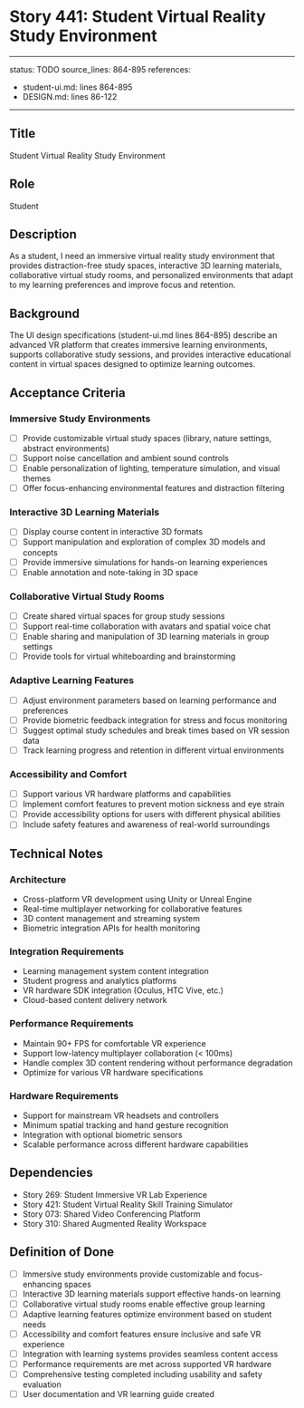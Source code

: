 # Story 441: Student Virtual Reality Study Environment

---
status: TODO
source_lines: 864-895
references:
  - student-ui.md: lines 864-895
  - DESIGN.md: lines 86-122
---

## Title
Student Virtual Reality Study Environment

## Role
Student

## Description
As a student, I need an immersive virtual reality study environment that provides distraction-free study spaces, interactive 3D learning materials, collaborative virtual study rooms, and personalized environments that adapt to my learning preferences and improve focus and retention.

## Background
The UI design specifications (student-ui.md lines 864-895) describe an advanced VR platform that creates immersive learning environments, supports collaborative study sessions, and provides interactive educational content in virtual spaces designed to optimize learning outcomes.

## Acceptance Criteria

### Immersive Study Environments
- [ ] Provide customizable virtual study spaces (library, nature settings, abstract environments)
- [ ] Support noise cancellation and ambient sound controls
- [ ] Enable personalization of lighting, temperature simulation, and visual themes
- [ ] Offer focus-enhancing environmental features and distraction filtering

### Interactive 3D Learning Materials
- [ ] Display course content in interactive 3D formats
- [ ] Support manipulation and exploration of complex 3D models and concepts
- [ ] Provide immersive simulations for hands-on learning experiences
- [ ] Enable annotation and note-taking in 3D space

### Collaborative Virtual Study Rooms
- [ ] Create shared virtual spaces for group study sessions
- [ ] Support real-time collaboration with avatars and spatial voice chat
- [ ] Enable sharing and manipulation of 3D learning materials in group settings
- [ ] Provide tools for virtual whiteboarding and brainstorming

### Adaptive Learning Features
- [ ] Adjust environment parameters based on learning performance and preferences
- [ ] Provide biometric feedback integration for stress and focus monitoring
- [ ] Suggest optimal study schedules and break times based on VR session data
- [ ] Track learning progress and retention in different virtual environments

### Accessibility and Comfort
- [ ] Support various VR hardware platforms and capabilities
- [ ] Implement comfort features to prevent motion sickness and eye strain
- [ ] Provide accessibility options for users with different physical abilities
- [ ] Include safety features and awareness of real-world surroundings

## Technical Notes

### Architecture
- Cross-platform VR development using Unity or Unreal Engine
- Real-time multiplayer networking for collaborative features
- 3D content management and streaming system
- Biometric integration APIs for health monitoring

### Integration Requirements
- Learning management system content integration
- Student progress and analytics platforms
- VR hardware SDK integration (Oculus, HTC Vive, etc.)
- Cloud-based content delivery network

### Performance Requirements
- Maintain 90+ FPS for comfortable VR experience
- Support low-latency multiplayer collaboration (< 100ms)
- Handle complex 3D content rendering without performance degradation
- Optimize for various VR hardware specifications

### Hardware Requirements
- Support for mainstream VR headsets and controllers
- Minimum spatial tracking and hand gesture recognition
- Integration with optional biometric sensors
- Scalable performance across different hardware capabilities

## Dependencies
- Story 269: Student Immersive VR Lab Experience
- Story 421: Student Virtual Reality Skill Training Simulator
- Story 073: Shared Video Conferencing Platform
- Story 310: Shared Augmented Reality Workspace

## Definition of Done
- [ ] Immersive study environments provide customizable and focus-enhancing spaces
- [ ] Interactive 3D learning materials support effective hands-on learning
- [ ] Collaborative virtual study rooms enable effective group learning
- [ ] Adaptive learning features optimize environment based on student needs
- [ ] Accessibility and comfort features ensure inclusive and safe VR experience
- [ ] Integration with learning systems provides seamless content access
- [ ] Performance requirements are met across supported VR hardware
- [ ] Comprehensive testing completed including usability and safety evaluation
- [ ] User documentation and VR learning guide created